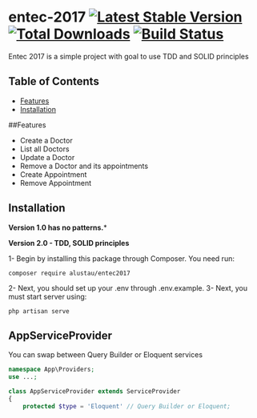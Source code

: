 entec-2017 [![Latest Stable Version](https://poser.pugx.org/gzero/eloquent-tree/v/stable.png)](https://packagist.org/packages/gzero/eloquent-tree) [![Total Downloads](https://poser.pugx.org/gzero/eloquent-tree/downloads.png)](https://packagist.org/packages/gzero/eloquent-tree) [![Build Status](https://travis-ci.org/AdrianSkierniewski/eloquent-tree.png)](https://travis-ci.org/AdrianSkierniewski/eloquent-tree)
=============

Entec 2017 is a simple project with goal to use TDD  and SOLID principles

## Table of Contents

- [Features](#features)
- [Installation](#installation)

##Features

* Create a Doctor
* List all Doctors
* Update a Doctor
* Remove a Doctor and its appointments
* Create Appointment
* Remove Appointment


## Installation

**Version 1.0 has no patterns.***

**Version 2.0 - TDD, SOLID principles**

1- Begin by installing this package through Composer. You need run:
```
composer require alustau/entec2017
```
2- Next, you should set up your .env through .env.example.
3- Next, you must start server using:
```
php artisan serve
```

## AppServiceProvider
You can swap between Query Builder or Eloquent services
```php
namespace App\Providers;
use ...;

class AppServiceProvider extends ServiceProvider
{
    protected $type = 'Eloquent' // Query Builder or Eloquent;

```
